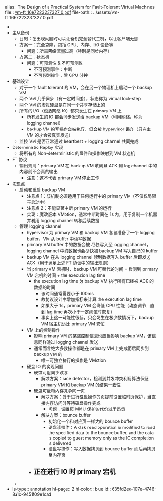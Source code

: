 alias:: The Design of a Practical System for Fault-Tolerant Virtual Machines
file:: [vm-ft_1667223237327_0.pdf](../assets/vm-ft_1667223237327_0.pdf)
file-path:: ../assets/vm-ft_1667223237327_0.pdf

-
- 主从备份
	- 目的：在出现问题时可以让备机完全替代主机，以让客户端无感
	- 方案一：完全克隆，包括 CPU、内存、I/O 设备等
		- 问题：所需网络流量过高（特别是同步内存）
	- 方案二：状态机
		- 问题：可预测性 & 不可预测性
			- 不可预测事件：中断
			- 不可预测操作：读 CPU 时钟
- 基础设计
	- 对于一个 fault tolerant 的 VM，会在另一个物理机上启动一个 backup VM
	- 两个 VM 几乎同步（有一定时间差），状态称为 virtual lock-step
	- 两个 VM 的虚拟硬盘是在同一个共享存储上的
	- 所有的 I/O（包括网络 IO）都只发生在 primary VM 上
		- 所有发生的 IO 都会同步发送给 backup VM（利用网络，称为 logging channel）
		- backup VM 的写操作会被执行，但会被 hypervisor 丢弃（只有主 VM 的才会被真实发送）
	- 监控 VM 是否正常通过 heartbeat + logging channel 共同完成
- Deterministic Replay 实现
	- 将所有的 Non-deterministic 的事件和操作映射到 VM 状态机
- FT 协议
	- 输出规则：primary VM 在 backup VM 收到且 ACK 到 log channel 中的内容前不会真的输出
		- 注意：这不代表 primary VM 停止工作
- 实现点
	- 启动和重启 backup VM
		- 注意点 1：该机制必须适用于任何运行中的 primary VM（不仅仅局限于启动中）
		- 注意点 2：不能显著中断 primary VM 的运行
		- 实现：魔改版本 VMotion，通常中断时间在 1s 内，用于复制一个机器并利用 logging channel  转移后续数据
	- 管理 logging channel
		- hypervisor 为 primary VM 和 backup VM 各自准备了一个 logging buffer，VM 从 buffer 中读写数据
		- primary VM buffer 中的数据会被 尽快写入至 logging channel ，logging channel 中的数据也会尽快被 backup VM 写入自己的 buffer
		- backup VM 在从 logging channel 读到数据写入 buffer 后即发送 ACK（用于满足上述 FT 协议中的输出规则）
		- 当 primary VM 宕机时，backup VM 可替代的时间 = 检测到 primary VM 宕机的时间 + the execution lag time
			- the execution lag time 为 backup VM 执行所有已经被 ACK 的数据的时间
				- 该时间通常需要小于 100ms
				- 故协议设计中增加指标来计算 the execution lag time
				- 如果大于 1s，primary VM 会降低 CPU 性能（动态调节，直到 lag time 再次小于一定阈值时恢复）
				- 事实上这一可能性很低，只会发生在极少数情况下，backup VM 宿主机远比 primary VM 繁忙
		- VM 上的控制操作
			- 影响 primary VM 的某些控制信息也应当影响 backup VM，该信息同样通过 logging channel 发送
			- 通常而言绝大多数操作都是在 primary VM 上完成而后同步到 backup VM 的
				- 唯一可独立执行的操作是 VMotion
		- 硬盘 IO 的实现问题
			- 硬盘可能同步读写
				- 解决方案：race detector，检测到并发冲突利用算法保证 primary VM 和 backup VM 的结果一致性
			- 硬盘可能和内存竞争同一页
				- 解决方案：对于进行磁盘操作的页提前设置临时页保护，当直接内存访问时等待磁盘操作完成
					- 问题：设置页 MMU 保护的代价过于昂贵
				- 解决方案：bounce buffer
					- 初始化一个和对应页一样大的 bounce buffer
					- 硬盘读操作：A disk read operation is modified to read the
					  specified data to the bounce buffer, and the data is copied to
					  guest memory only as the IO completion is delivered
					- 硬盘写操作：写入数据拷贝到 bounce buffer 而后再拷贝至内存页
			- 正在进行 IO 时 primary 宕机
				-
	-
- ls-type:: annotation
  hl-page:: 2
  hl-color:: blue
  id:: 635fd2ee-107e-4746-8a1c-9451f09e1cad